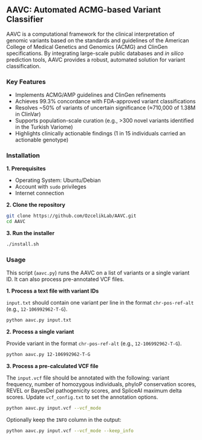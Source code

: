 ## AAVC: Automated ACMG-based Variant Classifier
AAVC is a computational framework for the clinical interpretation of genomic variants based on the standards and guidelines of the American College of Medical Genetics and Genomics (ACMG) and ClinGen specifications. By integrating large-scale public databases and _in silico_ prediction tools, AAVC provides a robust, automated solution for variant classification.

### Key Features
- Implements ACMG/AMP guidelines and ClinGen refinements
- Achieves 99.3% concordance with FDA-approved variant classifications
- Resolves ~50% of variants of uncertain significance (≈710,000 of 1.38M in ClinVar)
- Supports population-scale curation (e.g., >300 novel variants identified in the Turkish Variome)
- Highlights clinically actionable findings (1 in 15 individuals carried an actionable genotype)

### Installation

**1. Prerequisites**

- Operating System: Ubuntu/Debian
- Account with `sudo` privileges
- Internet connection

**2. Clone the repository**

```bash
git clone https://github.com/OzcelikLab/AAVC.git
cd AAVC
```

**3. Run the installer**

```bash
./install.sh
```

### Usage

This script (`aavc.py`) runs the AAVC on a list of variants or a single variant ID. It can also process pre-annotated VCF files.

**1. Process a text file with variant IDs**

`input.txt` should contain one variant per line in the format `chr-pos-ref-alt` (e.g., `12-106992962-T-G`).

```bash
python aavc.py input.txt
```

**2. Process a single variant**

Provide variant in the format `chr-pos-ref-alt` (e.g., `12-106992962-T-G`).

```bash
python aavc.py 12-106992962-T-G
```

**3. Process a pre-calculated VCF file**

The `input.vcf` file should be annotated with the following: variant frequency, number of homozygous individuals, phyloP conservation scores, REVEL or BayesDel pathogenicity scores, and SpliceAI maximum delta scores. Update `vcf_config.txt` to set the annotation options.

```bash
python aavc.py input.vcf --vcf_mode
```

Optionally keep the `INFO` column in the output:

```bash
python aavc.py input.vcf --vcf_mode --keep_info
```

